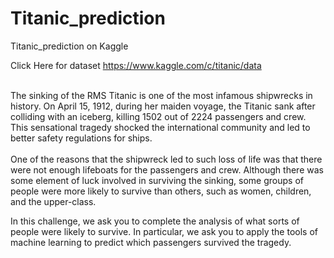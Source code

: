 # Titanic_prediction
Titanic_prediction on Kaggle

Click Here for dataset https://www.kaggle.com/c/titanic/data

</br>
The sinking of the RMS Titanic is one of the most infamous shipwrecks in history.  On April 15, 1912, during her maiden voyage, the Titanic sank after colliding with an iceberg, killing 1502 out of 2224 passengers and crew. This sensational tragedy shocked the international community and led to better safety regulations for ships.</br>
</br>
One of the reasons that the shipwreck led to such loss of life was that there were not enough lifeboats for the passengers and crew. Although there was some element of luck involved in surviving the sinking, some groups of people were more likely to survive than others, such as women, children, and the upper-class.</br>

In this challenge, we ask you to complete the analysis of what sorts of people were likely to survive. In particular, we ask you to apply the tools of machine learning to predict which passengers survived the tragedy.</br>
